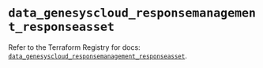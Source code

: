 # `data_genesyscloud_responsemanagement_responseasset`

Refer to the Terraform Registry for docs: [`data_genesyscloud_responsemanagement_responseasset`](https://registry.terraform.io/providers/mypurecloud/genesyscloud/1.70.0/docs/data-sources/responsemanagement_responseasset).
